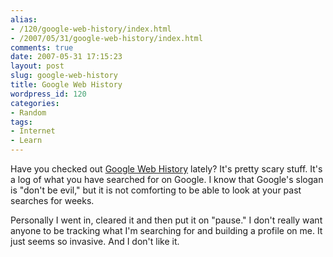```yaml
---
alias:
- /120/google-web-history/index.html
- /2007/05/31/google-web-history/index.html
comments: true
date: 2007-05-31 17:15:23
layout: post
slug: google-web-history
title: Google Web History
wordpress_id: 120
categories:
- Random
tags:
- Internet
- Learn
---
```


Have you checked out [Google Web History](http://www.google.com/history/) lately?  It's pretty scary stuff.  It's a log of what you have searched for on Google.  I know that Google's slogan is "don't be evil," but it is not comforting to be able to look at your past searches for weeks.  

Personally I went in, cleared it and then put it on "pause."  I don't really want anyone to be tracking what I'm searching for and building a profile on me.  It just seems so invasive.  And I don't like it.
